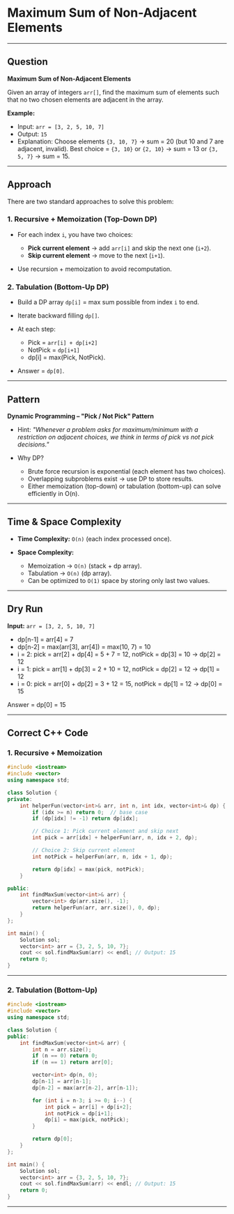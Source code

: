 # Maximum Sum of Non-Adjacent Elements

---

## Question

**Maximum Sum of Non-Adjacent Elements**

Given an array of integers `arr[]`, find the maximum sum of elements such that no two chosen elements are adjacent in the array.

**Example:**

* Input: `arr = [3, 2, 5, 10, 7]`
* Output: `15`
* Explanation: Choose elements `{3, 10, 7}` → sum = 20 (but 10 and 7 are adjacent, invalid).
  Best choice = `{3, 10}` or `{2, 10}` → sum = 13 or `{3, 5, 7}` → sum = 15.

---

## Approach

There are two standard approaches to solve this problem:

### 1. Recursive + Memoization (Top-Down DP)

* For each index `i`, you have two choices:

  * **Pick current element** → add `arr[i]` and skip the next one (`i+2`).
  * **Skip current element** → move to the next (`i+1`).
* Use recursion + memoization to avoid recomputation.

### 2. Tabulation (Bottom-Up DP)

* Build a DP array `dp[i]` = max sum possible from index `i` to end.
* Iterate backward filling `dp[]`.
* At each step:

  * Pick = `arr[i] + dp[i+2]`
  * NotPick = `dp[i+1]`
  * dp[i] = max(Pick, NotPick).
* Answer = `dp[0]`.

---

## Pattern

**Dynamic Programming – "Pick / Not Pick" Pattern**

* Hint: *"Whenever a problem asks for maximum/minimum with a restriction on adjacent choices, we think in terms of pick vs not pick decisions."*
* Why DP?

  * Brute force recursion is exponential (each element has two choices).
  * Overlapping subproblems exist → use DP to store results.
  * Either memoization (top-down) or tabulation (bottom-up) can solve efficiently in O(n).

---

## Time & Space Complexity

* **Time Complexity:** `O(n)` (each index processed once).
* **Space Complexity:**

  * Memoization → `O(n)` (stack + dp array).
  * Tabulation → `O(n)` (dp array).
  * Can be optimized to `O(1)` space by storing only last two values.

---

## Dry Run

**Input:** `arr = [3, 2, 5, 10, 7]`

* dp[n-1] = arr[4] = 7
* dp[n-2] = max(arr[3], arr[4]) = max(10, 7) = 10
* i = 2: pick = arr[2] + dp[4] = 5 + 7 = 12, notPick = dp[3] = 10 → dp[2] = 12
* i = 1: pick = arr[1] + dp[3] = 2 + 10 = 12, notPick = dp[2] = 12 → dp[1] = 12
* i = 0: pick = arr[0] + dp[2] = 3 + 12 = 15, notPick = dp[1] = 12 → dp[0] = 15

Answer = dp[0] = 15

---

## Correct C++ Code

### 1. Recursive + Memoization

```cpp
#include <iostream>
#include <vector>
using namespace std;

class Solution {
private:
    int helperFun(vector<int>& arr, int n, int idx, vector<int>& dp) {
        if (idx >= n) return 0;  // base case
        if (dp[idx] != -1) return dp[idx];

        // Choice 1: Pick current element and skip next
        int pick = arr[idx] + helperFun(arr, n, idx + 2, dp);

        // Choice 2: Skip current element
        int notPick = helperFun(arr, n, idx + 1, dp);

        return dp[idx] = max(pick, notPick);
    }

public:
    int findMaxSum(vector<int>& arr) {
        vector<int> dp(arr.size(), -1);
        return helperFun(arr, arr.size(), 0, dp);
    }
};

int main() {
    Solution sol;
    vector<int> arr = {3, 2, 5, 10, 7};
    cout << sol.findMaxSum(arr) << endl; // Output: 15
    return 0;
}
```

---

### 2. Tabulation (Bottom-Up)

```cpp
#include <iostream>
#include <vector>
using namespace std;

class Solution {
public:
    int findMaxSum(vector<int>& arr) {
        int n = arr.size();
        if (n == 0) return 0;
        if (n == 1) return arr[0];

        vector<int> dp(n, 0);
        dp[n-1] = arr[n-1];
        dp[n-2] = max(arr[n-2], arr[n-1]);

        for (int i = n-3; i >= 0; i--) {
            int pick = arr[i] + dp[i+2];
            int notPick = dp[i+1];
            dp[i] = max(pick, notPick);
        }

        return dp[0];
    }
};

int main() {
    Solution sol;
    vector<int> arr = {3, 2, 5, 10, 7};
    cout << sol.findMaxSum(arr) << endl; // Output: 15
    return 0;
}
```

---


